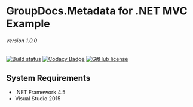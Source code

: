 # GroupDocs.Metadata for .NET MVC Example
###### version 1.0.0

[![Build status](https://ci.appveyor.com/api/projects/status/t40gr8bgr1msty7c/branch/master?svg=true)](https://ci.appveyor.com/project/bobkovalex/groupdocs-metadata-for-net-mvc/branch/master)
[![Codacy Badge](https://api.codacy.com/project/badge/Grade/91132beed1914c699aea25281659efbc)](https://www.codacy.com/gh/groupdocs-metadata/GroupDocs.Metadata-for-.NET-MVC?utm_source=github.com&amp;utm_medium=referral&amp;utm_content=groupdocs-metadata/GroupDocs.Metadata-for-.NET-MVC&amp;utm_campaign=Badge_Grade)
[![GitHub license](https://img.shields.io/github/license/groupdocs-metadata/GroupDocs.Metadata-for-.NET-MVC.svg)](https://github.com/groupdocs-metadata/GroupDocs.Metadata-for-.NET-MVC/blob/master/LICENSE)

## System Requirements
- .NET Framework 4.5
- Visual Studio 2015
